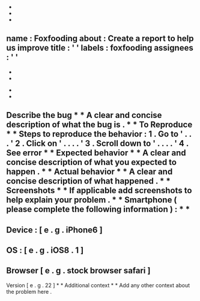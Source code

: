 -
-
-
name
:
Foxfooding
about
:
Create
a
report
to
help
us
improve
title
:
'
'
labels
:
foxfooding
assignees
:
'
'
-
-
-
*
*
Describe
the
bug
*
*
A
clear
and
concise
description
of
what
the
bug
is
.
*
*
To
Reproduce
*
*
Steps
to
reproduce
the
behavior
:
1
.
Go
to
'
.
.
.
'
2
.
Click
on
'
.
.
.
.
'
3
.
Scroll
down
to
'
.
.
.
.
'
4
.
See
error
*
*
Expected
behavior
*
*
A
clear
and
concise
description
of
what
you
expected
to
happen
.
*
*
Actual
behavior
*
*
A
clear
and
concise
description
of
what
happened
.
*
*
Screenshots
*
*
If
applicable
add
screenshots
to
help
explain
your
problem
.
*
*
Smartphone
(
please
complete
the
following
information
)
:
*
*
-
Device
:
[
e
.
g
.
iPhone6
]
-
OS
:
[
e
.
g
.
iOS8
.
1
]
-
Browser
[
e
.
g
.
stock
browser
safari
]
-
Version
[
e
.
g
.
22
]
*
*
Additional
context
*
*
Add
any
other
context
about
the
problem
here
.
